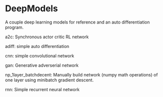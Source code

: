 # DeepModels
A couple deep learning models for reference and an auto differentiation program.

a2c: Synchronous actor critic RL network

adiff: simple auto differentiation

cnn: simple convolutional network

gan: Generative adverserial network

np_1layer_batchdecent: Manually build network (numpy math operations) of one layer using minibatch gradient descent.

rnn: Simple recurrent neural network
